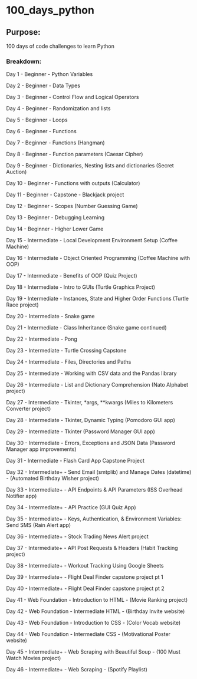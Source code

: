 # 100_days_python

## Purpose:
100 days of code challenges to learn Python

### Breakdown:
Day 1 - Beginner - Python Variables

Day 2 - Beginner - Data Types

Day 3 - Beginner - Control Flow and Logical Operators

Day 4 - Beginner - Randomization and lists

Day 5 - Beginner - Loops

Day 6 - Beginner - Functions

Day 7 - Beginner - Functions (Hangman)

Day 8 - Beginner - Function parameters (Caesar Cipher)

Day 9 - Beginner - Dictionaries, Nesting lists and dictionaries (Secret Auction)

Day 10 - Beginner - Functions with outputs (Calculator)

Day 11 - Beginner - Capstone - Blackjack project

Day 12 - Beginner - Scopes (Number Guessing Game)

Day 13 - Beginner - Debugging Learning

Day 14 - Beginner - Higher Lower Game

Day 15 - Intermediate - Local Development Environment Setup (Coffee Machine)

Day 16 - Intermediate - Object Oriented Programming (Coffee Machine with OOP)

Day 17 - Intermediate - Benefits of OOP (Quiz Project)

Day 18 - Intermediate - Intro to GUIs (Turtle Graphics Project)

Day 19 - Intermediate - Instances, State and Higher Order Functions (Turtle Race project)

Day 20 - Intermediate - Snake game

Day 21 - Intermediate - Class Inheritance (Snake game continued)

Day 22 - Intermediate - Pong

Day 23 - Intermediate - Turtle Crossing Capstone

Day 24 - Intermediate - Files, Directories and Paths

Day 25 - Intermediate - Working with CSV data and the Pandas library

Day 26 - Intermediate - List and Dictionary Comprehension (Nato Alphabet project)

Day 27 - Intermediate - Tkinter, *args, **kwargs (Miles to Kilometers Converter project)

Day 28 - Intermediate - Tkinter, Dynamic Typing (Pomodoro GUI app)

Day 29 - Intermediate - Tkinter (Password Manager GUI app)

Day 30 - Intermediate - Errors, Exceptions and JSON Data (Password Manager app improvements)

Day 31 - Intermediate - Flash Card App Capstone Project

Day 32 - Intermediate+ - Send Email (smtplib) and Manage Dates (datetime) - (Automated Birthday Wisher project)

Day 33 - Intermediate+ - API Endpoints & API Parameters (ISS Overhead Notifier app)

Day 34 - Intermediate+ - API Practice (GUI Quiz App)

Day 35 - Intermediate+ - Keys, Authentication, & Environment Variables: Send SMS (Rain Alert app)

Day 36 - Intermediate+ - Stock Trading News Alert project

Day 37 - Intermediate+ - API Post Requests & Headers (Habit Tracking project)

Day 38 - Intermediate+ - Workout Tracking Using Google Sheets

Day 39 - Intermediate+ - Flight Deal Finder capstone project pt 1

Day 40 - Intermediate+ - Flight Deal Finder capstone project pt 2

Day 41 - Web Foundation - Introduction to HTML - (Movie Ranking project)

Day 42 - Web Foundation - Intermediate HTML - (Birthday Invite website)

Day 43 - Web Foundation - Introduction to CSS - (Color Vocab website)

Day 44 - Web Foundation - Intermediate CSS - (Motivational Poster website)

Day 45 - Intermediate+ - Web Scraping with Beautiful Soup - (100 Must Watch Movies project)

Day 46 - Intermediate+ - Web Scraping - (Spotify Playlist)

